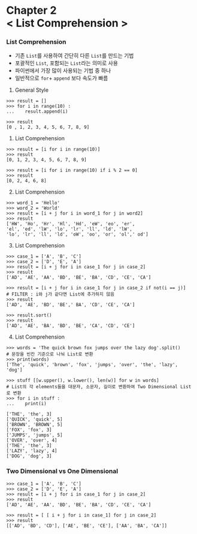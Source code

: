 Chapter 2<br/>
< List Comprehension >
=====================


### List Comprehension
- 기존 `List`를 사용하여 간단히 다른 `List`를 만드는 기법
- 포괄적인 `List`, 포함되는 `List`라는 의미로 사용
- 파이썬에서 가장 많이 사용되는 기법 중 하나
- 일반적으로 `for`+ `append` 보다 속도가 빠름


1. General Style

```
>>> result = []
>>> for i in range(10) :
...    result.append(i)

>>> result
[0 , 1, 2, 3, 4, 5, 6, 7, 8, 9]        
```

1. List Comprehension

```
>>> result = [i for i in range(10)]
>>> result
[0, 1, 2, 3, 4, 5, 6, 7, 8, 9]

>>> result = [i for i in range(10) if i % 2 == 0]
>>> result
[0, 2, 4, 6, 8]
```

2. List Comprehension

```
>>> word_1 = 'Hello'
>>> word_2 = 'World'
>>> result = [i + j for i in word_1 for j in word2]
>>> result
['HW', 'Ho', 'Hr', 'Hl', 'Hd', 'eW', 'eo', 'er',
'el', 'ed', 'lW', 'lo', 'lr', 'll', 'ld', 'lW',
'lo', 'lr', 'll', 'ld', 'oW', 'oo', 'or', 'ol',' od']
```

3. List Comprehension

```
>>> case_1 = ['A', 'B', 'C']
>>> case_2 = ['D', 'E', 'A']
>>> result = [i + j for i in case_1 for j in case_2]
>>> result
['AD', 'AE', 'AA', 'BD', 'BE', 'BA', 'CD', 'CE', 'CA']

>>> result = [i + j for i in case_1 for j in case_2 if not(i == j)]
# FILTER : i와 j가 같다면 List에 추가하지 않음
>>> result
['AD', 'AE', 'BD', 'BE',' BA', 'CD', 'CE', 'CA']

>>> result.sort()
>>> result
['AD', 'AE', 'BA', 'BD', 'BE', 'CA', 'CD', 'CE']
```

4. List Comprehension

```
>>> words = 'The quick brown fox jumps over the lazy dog'.split()
# 문장을 빈칸 기준으로 나눠 List로 변환
>>> print(words)
['The', 'quick', 'brown', 'fox', 'jumps', 'over', 'the', 'lazy', 'dog']

>>> stuff [[w.upper(), w.lower(), len(w)] for w in words]
# List의 각 elements들을 대문자, 소문자, 길이로 변환하여 Two Dimensional List로 변환
>>> for i in stuff :
...    print(i)

['THE', 'the', 3]
['QUICK', 'quick', 5]
['BROWN', 'BROWN', 5]
['FOX', 'fox', 3]
['JUMPS', 'jumps', 5]
['OVER', 'over', 4]
['THE', 'the', 3]
['LAZY', 'lazy', 4]
['DOG', 'dog', 3]        
```


### Two Dimensional vs One Dimensional

```
>>> case_1 = ['A', 'B', 'C']
>>> case_2 = ['D', 'E', 'A']
>>> result = [i + j for i in case_1 for j in case_2]
>>> result
['AD', 'AE', 'AA', 'BD', 'BE', 'BA', 'CD', 'CE', 'CA']

>>> result = [ [ i + j for i in case_1] for j in case_2]
>>> result
[['AD', 'BD', 'CD'], ['AE', 'BE', 'CE'], ['AA', 'BA', 'CA']]
```
